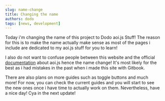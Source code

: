 ```yaml
---
slug: name-change
title: Changing the name
authors: dodo
tags: [news, development]
---
```


Today i'm changing the name of this project to Dodo aoi.js Stuff! The reason for this is to make the name actually make sense as most of the pages i include are dedicated to my aoi.js stuff for you to learn!

I also do not want to confuse people between this website and the official [documentation](https://aoi.js.org/) about aoi.js hence the name change! It's most likely for the best as i had mistakes in the past when i made this site with Gitbook.

There are also plans on more guides such as toggle buttons and much more! For now, you can check the current guides and you will start to see the new ones once i have time to actually work on them. Nevertheless, have a nice day! Cya in the next update!